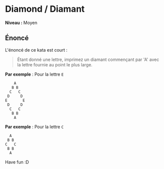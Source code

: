 # Diamond / Diamant

**Niveau :** Moyen

## Énoncé

L'énoncé de ce kata est court :

> Étant donné une lettre, imprimez un diamant commençant par 'A' avec la lettre fournie au point le plus large.

**Par exemple** : Pour la lettre `E`

```
    A
   B B
  C   C
 D     D
E       E
 D     D
  C   C
   B B
    A
```

**Par exemple** : Pour la lettre `C`

```
  A
 B B
C   C
 B B
  A
```


Have fun :D 
